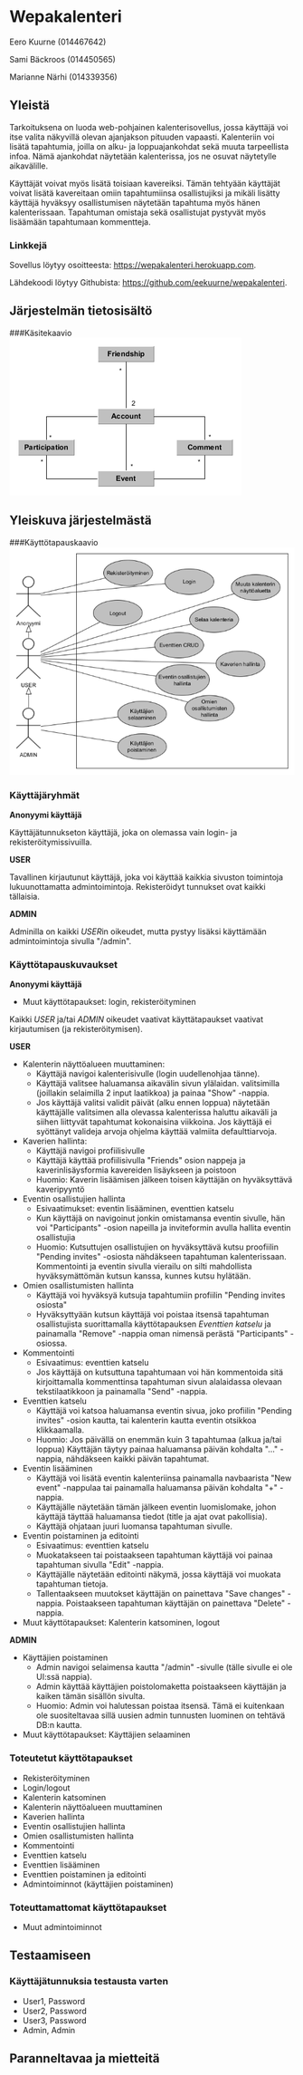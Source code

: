 # Wepakalenteri

Eero Kuurne (014467642)


Sami Bäckroos (014450565)


Marianne Närhi (014339356)



## Yleistä

Tarkoituksena on luoda web-pohjainen kalenterisovellus, jossa käyttäjä voi itse valita näkyvillä olevan ajanjakson pituuden vapaasti. Kalenteriin voi lisätä tapahtumia, joilla on alku- ja loppuajankohdat sekä muuta tarpeellista infoa. Nämä ajankohdat näytetään kalenterissa, jos ne osuvat näytetylle aikavälille. 


Käyttäjät voivat myös lisätä toisiaan kavereiksi. Tämän tehtyään käyttäjät voivat lisätä kavereitaan omiin tapahtumiinsa osallistujiksi ja mikäli lisätty käyttäjä hyväksyy osallistumisen näytetään tapahtuma myös hänen kalenterissaan. Tapahtuman omistaja sekä osallistujat pystyvät myös lisäämään tapahtumaan kommentteja.


### Linkkejä

Sovellus löytyy osoitteesta: https://wepakalenteri.herokuapp.com.


Lähdekoodi löytyy Githubista: https://github.com/eekuurne/wepakalenteri.


## Järjestelmän tietosisältö

###Käsitekaavio
![Käsitekaavio](relations.png)


## Yleiskuva järjestelmästä

###Käyttötapauskaavio
![Käyttötapauskaavio](use_case.png)


### Käyttäjäryhmät

**Anonyymi käyttäjä**

Käyttäjätunnukseton käyttäjä, joka on olemassa vain login- ja rekisteröitymissivuilla.


**USER**

Tavallinen kirjautunut käyttäjä, joka voi käyttää kaikkia sivuston toimintoja lukuunottamatta admintoimintoja. Rekisteröidyt tunnukset ovat kaikki tällaisia.


**ADMIN**

Adminilla on kaikki *USER*in oikeudet, mutta pystyy lisäksi käyttämään admintoimintoja sivulla "/admin".


### Käyttötapauskuvaukset

**Anonyymi käyttäjä**

- Muut käyttötapaukset: login, rekisteröityminen


Kaikki *USER* ja/tai *ADMIN* oikeudet vaativat käyttätapaukset vaativat kirjautumisen (ja rekisteröitymisen).


**USER**

- Kalenterin näyttöalueen muuttaminen:
  * Käyttäjä navigoi kalenterisivulle (login uudellenohjaa tänne).
  * Käyttäjä valitsee haluamansa aikavälin sivun ylälaidan. valitsimilla (joillakin selaimilla 2 input laatikkoa) ja painaa "Show" -nappia.
  * Jos käyttäjä valitsi validit päivät (alku ennen loppua) näytetään käyttäjälle valitsimen alla olevassa kalenterissa haluttu aikaväli ja siihen liittyvät tapahtumat kokonaisina viikkoina. Jos käyttäjä ei syöttänyt valideja arvoja ohjelma käyttää valmiita defaulttiarvoja.
- Kaverien hallinta:
  * Käyttäjä navigoi profiilisivulle
  * Käyttäjä käyttää profiilisivulla "Friends" osion nappeja ja kaverinlisäysformia kavereiden lisäykseen ja poistoon
  * Huomio: Kaverin lisäämisen jälkeen toisen käyttäjän on hyväksyttävä kaveripyyntö
- Eventin osallistujien hallinta
  * Esivaatimukset: eventin lisääminen, eventtien katselu
  * Kun käyttäjä on navigoinut jonkin omistamansa eventin sivulle, hän voi "Participants" -osion napeilla ja inviteformin avulla hallita eventin osallistujia
  * Huomio: Kutsuttujen osallistujien on hyväksyttävä kutsu proofiilin "Pending invites" -osiosta nähdäkseen tapahtuman kalenterissaan. Kommentointi ja eventin sivulla vierailu on silti mahdollista hyväksymättömän kutsun kanssa, kunnes kutsu hylätään.
- Omien osallistumisten hallinta
  * Käyttäjä voi hyväksyä kutsuja tapahtumiin profiilin "Pending invites osiosta"
  * Hyväksyttyään kutsun käyttäjä voi poistaa itsensä tapahtuman osallistujista suorittamalla käyttötapauksen *Eventtien katselu* ja painamalla "Remove" -nappia oman nimensä perästä "Participants" -osiossa.
- Kommentointi
  * Esivaatimus: eventtien katselu
  * Jos käyttäjä on kutsuttuna tapahtumaan voi hän kommentoida sitä kirjoittamalla kommenttinsa tapahtuman sivun alalaidassa olevaan tekstilaatikkoon ja painamalla "Send" -nappia.
- Eventtien katselu
  * Käyttäjä voi katsoa haluamansa eventin sivua, joko profiilin "Pending invites" -osion kautta, tai kalenterin kautta eventin otsikkoa klikkaamalla.
  * Huomio: Jos päivällä on enemmän kuin 3 tapahtumaa (alkua ja/tai loppua) Käyttäjän täytyy painaa haluamansa päivän kohdalta "..." -nappia, nähdäkseen kaikki päivän tapahtumat.
- Eventin lisääminen
  * Käyttäjä voi lisätä eventin kalenteriinsa painamalla navbaarista "New event" -nappulaa tai painamalla haluamansa päivän kohdalta "+" -nappia.
  * Käyttäjälle näytetään tämän jälkeen eventin luomislomake, johon käyttäjä täyttää haluamansa tiedot (title ja ajat ovat pakollisia).
  * Käyttäjä ohjataan juuri luomansa tapahtuman sivulle.
- Eventin poistaminen ja editointi
  * Esivaatimus: eventtien katselu
  * Muokatakseen tai poistaakseen tapahtuman käyttäjä voi painaa tapahtuman sivulla "Edit" -nappia.
  * Käyttäjälle näytetään editointi näkymä, jossa käyttäjä voi muokata tapahtuman tietoja.
  * Tallentaakseen muutokset käyttäjän on painettava "Save changes" -nappia. Poistaakseen tapahtuman käyttäjän on painettava "Delete" -nappia.
- Muut käyttötapaukset: Kalenterin katsominen, logout


**ADMIN**
- Käyttäjien poistaminen
  * Admin navigoi selaimensa kautta "/admin" -sivulle (tälle sivulle ei ole UI:ssä nappia).
  * Admin käyttää käyttäjien poistolomaketta poistaakseen käyttäjän ja kaiken tämän sisällön sivulta.
  * Huomio: Admin voi halutessan poistaa itsensä. Tämä ei kuitenkaan ole suositeltavaa sillä uusien admin tunnusten luominen on tehtävä DB:n kautta.
- Muut käyttötapaukset: Käyttäjien selaaminen


### Toteutetut käyttötapaukset

- Rekisteröityminen
- Login/logout
- Kalenterin katsominen
- Kalenterin näyttöalueen muuttaminen
- Kaverien hallinta
- Eventin osallistujien hallinta
- Omien osallistumisten hallinta
- Kommentointi
- Eventtien katselu
- Eventtien lisääminen
- Eventtien poistaminen ja editointi
- Admintoiminnot (käyttäjien poistaminen)


### Toteuttamattomat käyttötapaukset

- Muut admintoiminnot


## Testaamiseen

### Käyttäjätunnuksia testausta varten

- User1, Password
- User2, Password
- User3, Password
- Admin, Admin


## Paranneltavaa ja mietteitä




